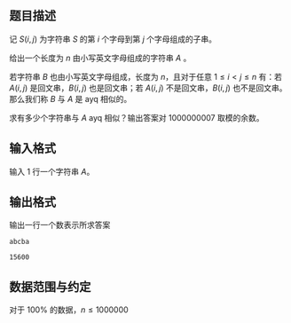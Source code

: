 ## 题目描述

记 $S(i,j)$ 为字符串 $S$ 的第 $i$ 个字母到第 $j$ 个字母组成的子串。

给出一个长度为 $n$ 由小写英文字母组成的字符串 $A$ 。

若字符串 $B$ 也由小写英文字母组成，长度为 $n$，且对于任意 $1 \leq i < j \leq n$ 有：若 $A(i,j)$ 是回文串，$B(i,j)$ 也是回文串；若 $A(i,j)$ 不是回文串，$B(i,j)$ 也不是回文串。那么我们称 $B$ 与 $A$ 是 ayq 相似的。

求有多少个字符串与 $A$ ayq 相似？输出答案对 $1000000007$ 取模的余数。

## 输入格式

输入 $1$ 行一个字符串 $A$。

## 输出格式

输出一行一个数表示所求答案

```input1
abcba
```

```output1
15600
```

## 数据范围与约定

对于 $100\%$ 的数据，$n \leq 1000000$

